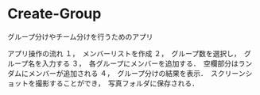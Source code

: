 # Create-Group
グループ分けやチーム分けを行うためのアプリ

アプリ操作の流れ
１，　メンバーリストを作成
２，　グループ数を選択し，　グループ名を入力する
３，　各グループにメンバーを追加する．　空欄部分はランダムにメンバーが追加される
４，　グループ分けの結果を表示．　スクリーンショットを撮影することができ，　写真フォルダに保存される．

